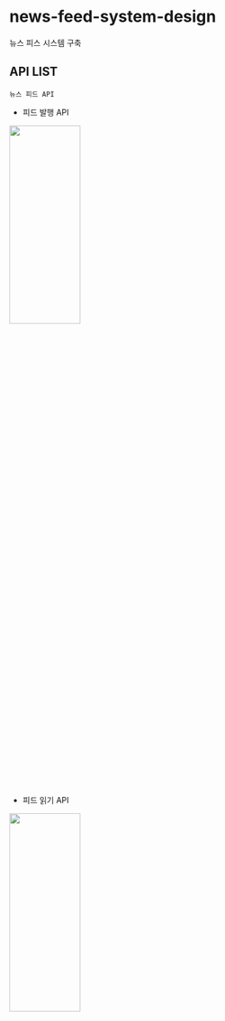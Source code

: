 # news-feed-system-design
뉴스 피스 시스템 구축

## API LIST  
`뉴스 피드 API`  
- 피드 발행 API
<img src = "https://github.com/hong9Lee/news-feed-system-design/assets/94272140/916209cb-9b13-4e7c-ba02-5b74a48f91a3" width="50%" height="30%">  


- 피드 읽기 API
<img src = "https://github.com/hong9Lee/news-feed-system-design/assets/94272140/916209cb-9b13-4e7c-ba02-5b74a48f91a3" width="50%" height="30%">
